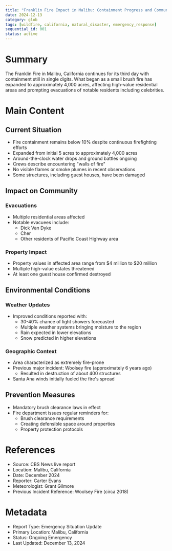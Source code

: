 ```yaml
---
title: "Franklin Fire Impact in Malibu: Containment Progress and Community Response"
date: 2024-12-13
category: glob
tags: [wildfire, california, natural_disaster, emergency_response]
sequential_id: 001
status: active
---
```


# Summary
The Franklin Fire in Malibu, California continues for its third day with containment still in single digits. What began as a small brush fire has expanded to approximately 4,000 acres, affecting high-value residential areas and prompting evacuations of notable residents including celebrities.

# Main Content

## Current Situation
- Fire containment remains below 10% despite continuous firefighting efforts
- Expanded from initial 5 acres to approximately 4,000 acres
- Around-the-clock water drops and ground battles ongoing
- Crews describe encountering "walls of fire"
- No visible flames or smoke plumes in recent observations
- Some structures, including guest houses, have been damaged

## Impact on Community
### Evacuations
- Multiple residential areas affected
- Notable evacuees include:
  - Dick Van Dyke
  - Cher
  - Other residents of Pacific Coast Highway area

### Property Impact
- Property values in affected area range from $4 million to $20 million
- Multiple high-value estates threatened
- At least one guest house confirmed destroyed

## Environmental Conditions
### Weather Updates
- Improved conditions reported with:
  - 30-40% chance of light showers forecasted
  - Multiple weather systems bringing moisture to the region
  - Rain expected in lower elevations
  - Snow predicted in higher elevations

### Geographic Context
- Area characterized as extremely fire-prone
- Previous major incident: Woolsey fire (approximately 6 years ago)
  - Resulted in destruction of about 400 structures
- Santa Ana winds initially fueled the fire's spread

## Prevention Measures
- Mandatory brush clearance laws in effect
- Fire department issues regular reminders for:
  - Brush clearance requirements
  - Creating defensible space around properties
  - Property protection protocols

# References
- Source: CBS News live report
- Location: Malibu, California
- Date: December 2024
- Reporter: Carter Evans
- Meteorologist: Grant Gilmore
- Previous Incident Reference: Woolsey Fire (circa 2018)

# Metadata
- Report Type: Emergency Situation Update
- Primary Location: Malibu, California
- Status: Ongoing Emergency
- Last Updated: December 13, 2024
